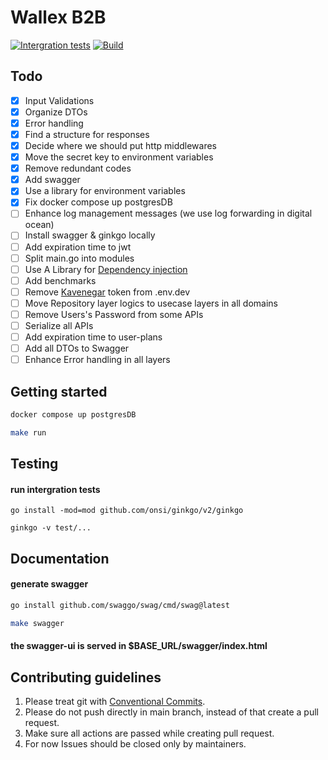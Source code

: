 # Wallex B2B

[![Intergration tests](https://github.com/farhang/b2b-backend/actions/workflows/intergration-test.yml/badge.svg)](https://github.com/farhang/b2b-backend/actions/workflows/intergration-test.yml)
[![Build](https://github.com/farhang/b2b-backend/actions/workflows/build.yml/badge.svg)](https://github.com/farhang/b2b-backend/actions/workflows/build.yml)
## Todo 

- [x] Input Validations 
- [x] Organize DTOs 
- [x] Error handling 
- [x] Find a structure for responses 
- [x] Decide where we should put http middlewares 
- [x] Move the secret key to environment variables
- [x] Remove redundant codes
- [x] Add swagger 
- [x] Use a library for environment variables
- [x] Fix docker compose up postgresDB
- [ ] Enhance log management messages (we use log forwarding in digital ocean)
- [ ] Install swagger & ginkgo locally 
- [ ] Add expiration time to jwt
- [ ] Split main.go into modules
- [ ] Use A Library for [Dependency injection](https://github.com/avelino/awesome-go#dependency-injection)
- [ ] Add benchmarks 
- [ ] Remove [Kavenegar](https://kavenegar.com/) token from .env.dev
- [ ] Move Repository layer logics to usecase layers in all domains 
- [ ] Remove Users's Password from some APIs 
- [ ] Serialize all APIs 
- [ ] Add expiration time to user-plans 
- [ ] Add all DTOs to Swagger
- [ ] Enhance Error handling in all layers 

## Getting started
```bash
docker compose up postgresDB 
```
```bash
make run
```
## Testing
#### run intergration tests
```
go install -mod=mod github.com/onsi/ginkgo/v2/ginkgo
```
```
ginkgo -v test/...
```
## Documentation
#### generate swagger
```bash
go install github.com/swaggo/swag/cmd/swag@latest
```
```bash
make swagger
```
#### the swagger-ui is served in $BASE_URL/swagger/index.html
## Contributing guidelines 
1. Please treat git with  [Conventional Commits](https://www.conventionalcommits.org/).
2. Please do not push directly in main branch, instead of that create a pull request.
3. Make sure all actions are passed while creating pull request.
4. For now Issues should be closed only by maintainers.


